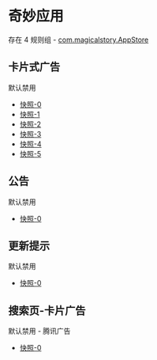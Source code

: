 # 奇妙应用

存在 4 规则组 - [com.magicalstory.AppStore](/src/apps/com.magicalstory.AppStore.ts)

## 卡片式广告

默认禁用

- [快照-0](https://i.gkd.li/import/13185746)
- [快照-1](https://i.gkd.li/import/13413482)
- [快照-2](https://i.gkd.li/import/13416979)
- [快照-3](https://i.gkd.li/import/13527698)
- [快照-4](https://i.gkd.li/import/13759492)
- [快照-5](https://i.gkd.li/import/13443417)

## 公告

默认禁用

- [快照-0](https://i.gkd.li/import/13437553)

## 更新提示

默认禁用

- [快照-0](https://i.gkd.li/import/13459373)

## 搜索页-卡片广告

默认禁用 - 腾讯广告

- [快照-0](https://i.gkd.li/import/13695554)
